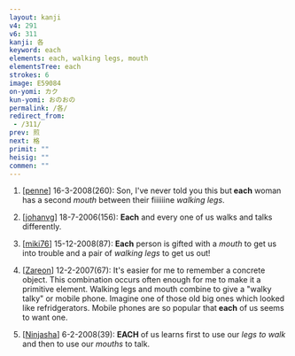 ```yaml
---
layout: kanji
v4: 291
v6: 311
kanji: 各
keyword: each
elements: each, walking legs, mouth
elementsTree: each
strokes: 6
image: E59084
on-yomi: カク
kun-yomi: おのおの
permalink: /各/
redirect_from:
 - /311/
prev: 煎
next: 格
primit: ""
heisig: ""
commen: ""
---
```


1) [<a href="http://kanji.koohii.com/profile/penne">penne</a>] 16-3-2008(260): Son, I&#039;ve never told you this but<strong> each</strong> woman has a second <em>mouth</em> between their fiiiiiine <em>walking legs</em>.

2) [<a href="http://kanji.koohii.com/profile/johanvg">johanvg</a>] 18-7-2006(156): <strong>Each</strong> and every one of us walks and talks differently.

3) [<a href="http://kanji.koohii.com/profile/miki76">miki76</a>] 15-12-2008(87): <strong>Each</strong> person is gifted with a <em>mouth</em> to get us into trouble and a pair of <em>walking legs</em> to get us out!

4) [<a href="http://kanji.koohii.com/profile/Zareon">Zareon</a>] 12-2-2007(67): It&#039;s easier for me to remember a concrete object. This combination occurs often enough for me to make it a primitive element. Walking legs and mouth combine to give a &quot;walky talky&quot; or mobile phone. Imagine one of those old big ones which looked like refridgerators. Mobile phones are so popular that<strong> each</strong> of us seems to want one.

5) [<a href="http://kanji.koohii.com/profile/Ninjasha">Ninjasha</a>] 6-2-2008(39): <strong>EACH</strong> of us learns first to use our <em>legs to walk</em> and then to use our <em>mouths</em> to talk.

